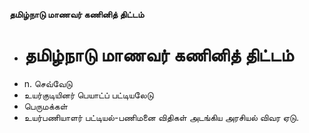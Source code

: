 **தமிழ்நாடு மாணவர் கணினித் திட்டம்**
- # தமிழ்நாடு மாணவர் கணினித் திட்டம்
- n. செவ்வேடு
- உயர்குடியினர் பெயாட்ப் பட்டியலேடு
- பெருமக்கள்
- உயர்பணியாளர் பட்டியல்-பணிமனை விதிகள் அடங்கிய அரசியல் விவர ஏடு.

